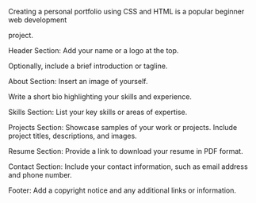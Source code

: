 Creating a personal portfolio using CSS and HTML is a popular beginner web development

project.

Header Section: Add your name or a logo at the top.

Optionally, include a brief introduction or tagline.

About Section: Insert an image of yourself.

Write a short bio highlighting your skills and experience.

Skills Section: List your key skills or areas of expertise.

Projects Section: Showcase samples of your work or projects. Include project titles, descriptions, and images.

Resume Section: Provide a link to download your resume in PDF format.

Contact Section: Include your contact information, such as email address and phone number.

Footer: Add a copyright notice and any additional links or information.

